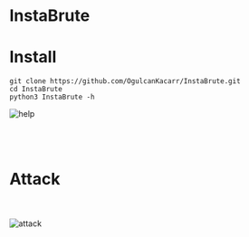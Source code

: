 # InstaBrute
# Install
```
git clone https://github.com/OgulcanKacarr/InstaBrute.git
cd InstaBrute
python3 InstaBrute -h
```

![help](https://github.com/OgulcanKacarr/InstaBrute/blob/main/İmages/help.pnp.png)<br><br>
<br><br>
# Attack
<br><br>
![attack](https://github.com/OgulcanKacarr/InstaBrute/blob/main/İmages/Attack.png)<br><br>
